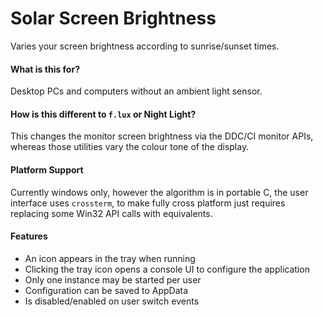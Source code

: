 # Solar Screen Brightness

Varies your screen brightness according to sunrise/sunset times.

#### What is this for?
Desktop PCs and computers without an ambient light sensor.

#### How is this different to `f.lux` or Night Light?
This changes the monitor screen brightness via the DDC/CI monitor APIs, whereas those utilities vary the colour tone of the display.

#### Platform Support
Currently windows only, however the algorithm is in portable C, the user interface uses `crossterm`, to make fully cross platform just requires replacing some Win32 API calls with equivalents. 

#### Features
- An icon appears in the tray when running
- Clicking the tray icon opens a console UI to configure the application
- Only one instance may be started per user
- Configuration can be saved to AppData
- Is disabled/enabled on user switch events

